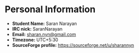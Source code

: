# Personal Information

-   **Student Name:** Saran Narayan
-   **IRC nick:** SaranNarayan
-   **Email:** sharan.nyn@gmail.com
-   **Timezone:** UTC+5:30
-   **SourceForge profile:** <https://sourceforge.net/u/sharannyn>